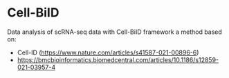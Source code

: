 # Cell-BiID

Data analysis of scRNA-seq data with Cell-BiID framework a method based on:

- Cell-ID (https://www.nature.com/articles/s41587-021-00896-6) 
- https://bmcbioinformatics.biomedcentral.com/articles/10.1186/s12859-021-03957-4


